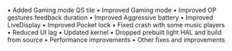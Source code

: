 • Added Gaming mode QS tile
• Improved Gaming mode
• Improved OP gestures feedback duration
• Improved Aggressive battery
• Improved LiveDisplay
• Improved Pocket lock
• Fixed crash with some music players
• Reduced UI lag
• Updated kernel
• Dropped prebuilt light HAL and build from source
• Performance improvements
• Other fixes and improvements
